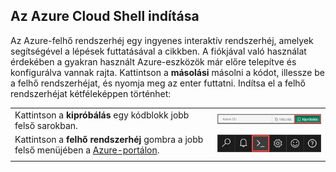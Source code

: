 
## <a name="launch-azure-cloud-shell"></a>Az Azure Cloud Shell indítása

Az Azure-felhő rendszerhéj egy ingyenes interaktív rendszerhéj, amelyek segítségével a lépések futtatásával a cikkben. A fiókjával való használat érdekében a gyakran használt Azure-eszközök már előre telepítve és konfigurálva vannak rajta. Kattintson a **másolási** másolni a kódot, illessze be a felhő rendszerhéjat, és nyomja meg az enter futtatni.  Indítsa el a felhő rendszerhéjat kétféleképpen történhet:

|  |   |
|-----------------------------------------------|---|
| Kattintson a **kipróbálás** egy kódblokk jobb felső sarokban. | ![Ebben a cikkben felhő rendszerhéj](./media/cloud-shell-try-it/cli-try-it.png) |
| Kattintson a **felhő rendszerhéj** gombra a jobb felső menüjében a [Azure-portálon](https://portal.azure.com). |    ![Felhő rendszerhéj a portálon](./media/cloud-shell-try-it/cloud-shell-menu.png) |
|  |  |










